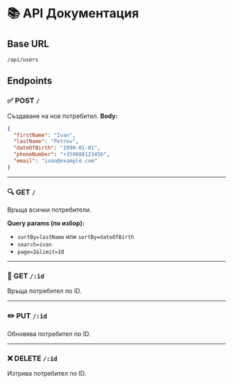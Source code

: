 # 📚 API Документация

## Base URL
```
/api/users
```

## Endpoints

### ✅ POST `/`
Създаване на нов потребител.
**Body:**
```json
{
  "firstName": "Ivan",
  "lastName": "Petrov",
  "dateOfBirth": "1990-01-01",
  "phoneNumber": "+359888123456",
  "email": "ivan@example.com"
}
```

---

### 🔍 GET `/`
Връща всички потребители.

**Query params (по избор):**
- `sortBy=lastName` или `sortBy=dateOfBirth`
- `search=ivan`
- `page=1&limit=10`

---

### 🔎 GET `/:id`
Връща потребител по ID.

---

### ✏️ PUT `/:id`
Обновява потребител по ID.

---

### ❌ DELETE `/:id`
Изтрива потребител по ID.
